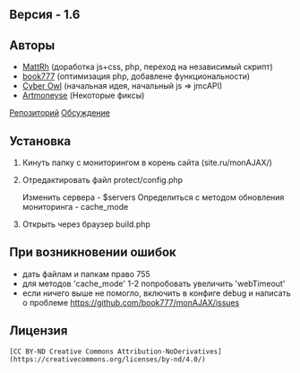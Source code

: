 ## Версия - 1.6

## Авторы
- [MattRh](http://rubukkit.org/members/57495) (доработка js+css, php, переход на независимый скрипт)
- [book777](https://vk.com/nikolia0612) (оптимизация php, добавлене функциональности)
- [Cyber Owl](http://rubukkit.org/members/51017) (начальная идея, начальный js => jmcAPI)
- [Artmoneyse](http://rubukkit.org/members/69175) (Некоторые фиксы)

[Репозиторий](https://github.com/book777/monAJAX/)
[Обсуждение](http://rubukkit.org/threads/99529)



## Установка

1) Кинуть папку с мониторингом в корень сайта (site.ru/monAJAX/)

2) Отредактировать файл protect/config.php

	Изменить сервера - $servers
	Определиться с методом обновления мониторинга - cache_mode
	
3) Открыть через браузер build.php



## При возникновении ошибок
- дать файлам и папкам право 755
- для методов 'cache_mode' 1-2 попробовать увеличить 'webTimeout'
- если ничего выше не помогло, включить в конфиге debug и написать о проблеме https://github.com/book777/monAJAX/issues


## Лицензия
	[CC BY-ND Creative Commons Attribution-NoDerivatives](https://creativecommons.org/licenses/by-nd/4.0/)